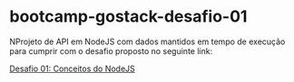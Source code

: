# bootcamp-gostack-desafio-01

NProjeto de API em NodeJS com dados mantidos em tempo de execução para cumprir com o desafio proposto no seguinte link:

<a href="https://github.com/Rocketseat/bootcamp-gostack-desafio-01/blob/master/README.md#desafio-01-conceitos-do-nodejs">Desafio 01: Conceitos do NodeJS</a>